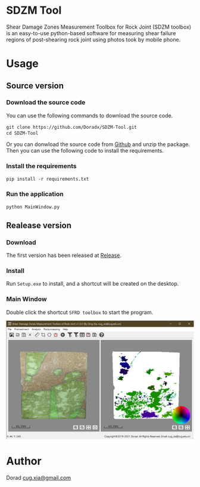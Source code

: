 
# SDZM Tool
Shear Damage Zones Measurement Toolbox for Rock Joint (SDZM toolbox) is an easy-to-use python-based software for measuring shear failure regions of post-shearing rock joint using photos took by mobile phone.

# Usage
## Source version
### Download the source code
You can use the following commands to download the source code.
```shell
git clone https://github.com/Doradx/SDZM-Tool.git
cd SDZM-Tool
```
Or you can donwload the source code from [Github](https://github.com/Doradx/SDZM-Tool/archive/refs/heads/master.zip) and unzip the package.
Then you can use the following code to install the requirements.

### Install the requirements
```shell
pip install -r requirements.txt
```

### Run the application
```shell
python MainWindow.py
```

## Realease version
### Download
The first version has been released at [Release](https://github.com/Doradx/SDZM-Tool/releases/latest).
### Install
Run ```Setup.exe``` to install, and a shortcut will be created on the desktop.

### Main Window
Double click the shortcut ```SFRD toolbox``` to start the program.

![Main Window](https://github.com/Doradx/SDZM-Tool/blob/master/images/main-window.png?raw=true)

# Author
Dorad
cug.xia@gmail.com
